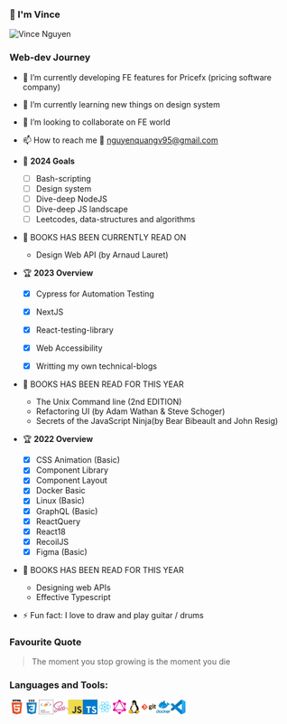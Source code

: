 ### 👋 I'm Vince 

<p align="left"><img src="https://komarev.com/ghpvc/?username=VINCENGUYEN-JS&color=green" alt="Vince Nguyen"/></p>

### Web-dev Journey
- 🔭 I’m currently developing FE features for Pricefx (pricing software company)
- 🌱 I’m currently learning new things on design system
- 👯 I’m looking to collaborate on FE world
- 📫 How to reach me :email: nguyenquangv95@gmail.com

  
- 📓 **2024 Goals**
   - [ ] Bash-scripting
   - [ ] Design system
   - [ ] Dive-deep NodeJS
   - [ ] Dive-deep JS landscape
   - [ ] Leetcodes, data-structures and algorithms
     
 - :open_book: BOOKS HAS BEEN CURRENTLY READ ON
   - Design Web API (by Arnaud Lauret)

   
- 🏆  **2023 Overview**
   - [x] Cypress for Automation Testing
   - [x] NextJS
   - [x] React-testing-library
   - [x] Web Accessibility
   - [x] Writting my own technical-blogs
      

- :open_book: BOOKS HAS BEEN READ FOR THIS YEAR
   - The Unix Command line (2nd EDITION)
   - Refactoring UI (by Adam Wathan & Steve Schoger)
   - Secrets of the JavaScript Ninja(by Bear Bibeault and John Resig)


- 🏆 **2022 Overview**
   - [x] CSS Animation (Basic) 
   - [x] Component Library 
   - [x] Component Layout
   - [x] Docker Basic
   - [x] Linux (Basic)
   - [x] GraphQL (Basic)
   - [x] ReactQuery
   - [x] React18
   - [x] RecoilJS 
   - [x] Figma (Basic) 
   
- :open_book: BOOKS HAS BEEN READ FOR THIS YEAR
   - Designing web APIs
   - Effective Typescript



- ⚡ Fun fact: I love to draw and play guitar / drums



### Favourite Quote

> The moment you stop growing is the moment you die


### Languages and Tools:

<img align="left" alt="HTML5" width="26px" src="https://raw.githubusercontent.com/github/explore/80688e429a7d4ef2fca1e82350fe8e3517d3494d/topics/html/html.png" />
<img align="left" alt="CSS3" width="26px" src="https://raw.githubusercontent.com/github/explore/80688e429a7d4ef2fca1e82350fe8e3517d3494d/topics/css/css.png" />
<img align="left" alt="Styled-component" width="26px" src="https://raw.githubusercontent.com/github/explore/80688e429a7d4ef2fca1e82350fe8e3517d3494d/topics/styled-components/styled-components.png" />
<img align="left" alt="Sass" width="26px" src="https://raw.githubusercontent.com/github/explore/80688e429a7d4ef2fca1e82350fe8e3517d3494d/topics/sass/sass.png" />
<img align="left" alt="JavaScript" width="26px" src="https://raw.githubusercontent.com/github/explore/80688e429a7d4ef2fca1e82350fe8e3517d3494d/topics/javascript/javascript.png" />
<img align="left" alt="TypeScript" width="26px" src="https://raw.githubusercontent.com/github/explore/80688e429a7d4ef2fca1e82350fe8e3517d3494d/topics/typescript/typescript.png" />
<img align="left" alt="React" width="26px" src="https://raw.githubusercontent.com/github/explore/80688e429a7d4ef2fca1e82350fe8e3517d3494d/topics/react/react.png" />
<img align="left" alt="GraphQL" width="26px" src="https://raw.githubusercontent.com/github/explore/80688e429a7d4ef2fca1e82350fe8e3517d3494d/topics/graphql/graphql.png" />
<img align="left" alt="Linux" width="26px" src="https://raw.githubusercontent.com/github/explore/80688e429a7d4ef2fca1e82350fe8e3517d3494d/topics/linux/linux.png" />
<img align="left" alt="Git" width="26px" src="https://raw.githubusercontent.com/github/explore/80688e429a7d4ef2fca1e82350fe8e3517d3494d/topics/git/git.png" />
<img align="left" alt="Docker" width="26px" src="https://raw.githubusercontent.com/github/explore/80688e429a7d4ef2fca1e82350fe8e3517d3494d/topics/docker/docker.png" />
<img align="left" alt="Visual Studio Code" width="26px" src="https://raw.githubusercontent.com/github/explore/80688e429a7d4ef2fca1e82350fe8e3517d3494d/topics/visual-studio-code/visual-studio-code.png" />

